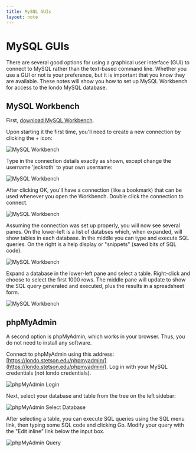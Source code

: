 ```yaml
---
title: MySQL GUIs
layout: note
---
```


# MySQL GUIs

There are several good options for using a graphical user interface (GUI) to connect to MySQL rather than the text-based command line. Whether you use a GUI or not is your preference, but it is important that you know they are available. These notes will show you how to set up MySQL Workbench for access to the londo MySQL database.

## MySQL Workbench

First, [download MySQL Workbench](https://www.mysql.com/products/workbench/).


Upon starting it the first time, you'll need to create a new connection by clicking the + icon:

![MySQL Workbench](/images/mysql-workbench-1.png)

Type in the connection details exactly as shown, except change the username 'jeckroth' to your own username:

![MySQL Workbench](/images/mysql-workbench-2.png)

After clicking OK, you'll have a connection (like a bookmark) that can be used whenever you open the Workbench. Double click the connection to connect.

![MySQL Workbench](/images/mysql-workbench-3.png)

Assuming the connection was set up properly, you will now see several panes. On the lower-left is a list of databses which, when expanded, will show tables in each database. In the middle you can type and execute SQL queries. On the right is a help display or "snippets" (saved bits of SQL code).

![MySQL Workbench](/images/mysql-workbench-4.png)

Expand a database in the lower-left pane and select a table. Right-click and choose to select the first 1000 rows. The middle pane will update to show the SQL query generated and executed, plus the results in a spreadsheet form.

![MySQL Workbench](/images/mysql-workbench-5.png)


## phpMyAdmin

A second option is phpMyAdmin, which works in your browser. Thus, you do not need to install any software.

Connect to phpMyAdmin using this address: [https://londo.stetson.edu/phpmyadmin/](https://londo.stetson.edu/phpmyadmin/). Log in with your MySQL credentials (not londo credentials).

![phpMyAdmin Login](/images/phpmyadmin-login.png)

Next, select your database and table from the tree on the left sidebar:

![phpMyAdmin Select Database](/images/phpmyadmin-selectdb.png)

After selecting a table, you can execute SQL queries using the SQL menu link, then typing some SQL code and clicking Go. Modify your query with the "Edit inline" link below the input box.

![phpMyAdmin Query](/images/phpmyadmin-query.png)

